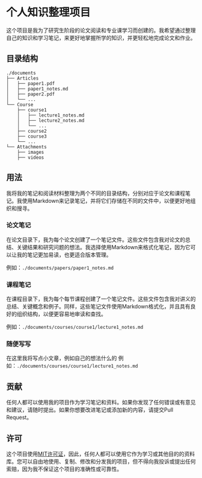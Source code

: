 # 个人知识整理项目

这个项目是我为了研究生阶段的论文阅读和专业课学习而创建的。我希望通过整理自己的知识和学习笔记，来更好地掌握所学的知识，并更轻松地完成论文和作业。

## 目录结构


``` 
./documents
├── Articles
│   ├── paper1.pdf
│   ├── paper1_notes.md
│   ├── paper2.pdf
│   └── ...
└── Course
    ├── course1
    │   ├── lecture1_notes.md
    │   ├── lecture2_notes.md
    │   └── ...
    ├── course2
    ├── course3
    └── ...
└── Attachments
    ├── images
    ├── videos
```

## 用法

我将我的笔记和阅读材料整理为两个不同的目录结构，分别对应于论文和课程笔记。我使用Markdown来记录笔记，并将它们存储在不同的文件中，以便更好地组织和搜寻。

### 论文笔记

在论文目录下，我为每个论文创建了一个笔记文件。这些文件包含我对论文的总结、关键结果和研究问题的想法。我选择使用Markdown来格式化笔记，因为它可以让我的笔记更加易读，也更适合版本管理。

例如：`./documents/papers/paper1_notes.md`

### 课程笔记

在课程目录下，我为每个每节课程创建了一个笔记文件。这些文件包含我对讲义的总结、关键概念和例子。同样，这些笔记文件使用Markdown格式化，并且具有良好的组织结构，以便更容易地审读和查找。

例如：`./documents/courses/course1/lecture1_notes.md`

###  随便写写

在这里我将写点小文章，例如自己的想法什么的
例如：`./documents/courses/course1/lecture1_notes.md`


## 贡献

任何人都可以使用我的项目作为学习笔记和资料。如果你发现了任何错误或有意见和建议，请随时提出。如果你想要改进笔记或添加新的内容，请提交Pull Request。

## 许可

这个项目使用[MIT许可证](https://mit-license.org/)，因此，任何人都可以使用它作为学习或其他目的的资料库。您可以自由地使用、复制、修改和分发我的项目，但不得向我投诉或提出任何索赔，因为我不保证这个项目的准确性或可靠性。
